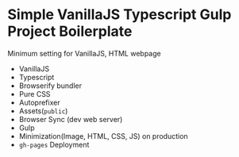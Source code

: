 # Simple VanillaJS Typescript Gulp Project Boilerplate

Minimum setting for VanillaJS, HTML webpage

- VanillaJS
- Typescript
- Browserify bundler
- Pure CSS
- Autoprefixer
- Assets(`public`)
- Browser Sync (dev web server)
- Gulp
- Minimization(Image, HTML, CSS, JS) on production
- `gh-pages` Deployment 